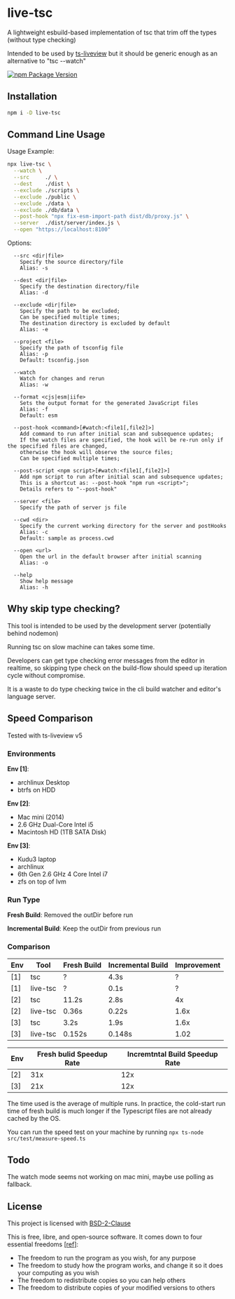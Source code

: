 # live-tsc

A lightweight esbuild-based implementation of tsc that trim off the types (without type checking)

Intended to be used by [ts-liveview](https://github.com/beenotung/ts-liveview) but it should be generic enough as an alternative to "tsc --watch"

[![npm Package Version](https://img.shields.io/npm/v/live-tsc)](https://www.npmjs.com/package/live-tsc)

## Installation

```bash
npm i -D live-tsc
```

## Command Line Usage

Usage Example:

```bash
npx live-tsc \
  --watch \
  --src     ./ \
  --dest    ./dist \
  --exclude ./scripts \
  --exclude ./public \
  --exclude ./data \
  --exclude ./db/data \
  --post-hook "npx fix-esm-import-path dist/db/proxy.js" \
  --server  ./dist/server/index.js \
  --open "https://localhost:8100"
```

Options:

```
  --src <dir|file>
    Specify the source directory/file
    Alias: -s

  --dest <dir|file>
    Specify the destination directory/file
    Alias: -d

  --exclude <dir|file>
    Specify the path to be excluded;
    Can be specified multiple times;
    The destination directory is excluded by default
    Alias: -e

  --project <file>
    Specify the path of tsconfig file
    Alias: -p
    Default: tsconfig.json

  --watch
    Watch for changes and rerun
    Alias: -w

  --format <cjs|esm|iife>
    Sets the output format for the generated JavaScript files
    Alias: -f
    Default: esm

  --post-hook <command>[#watch:<file1[,file2]>]
    Add command to run after initial scan and subsequence updates;
    If the watch files are specified, the hook will be re-run only if the specified files are changed,
    otherwise the hook will observe the source files;
    Can be specified multiple times;

  --post-script <npm script>[#watch:<file1[,file2]>]
    Add npm script to run after initial scan and subsequence updates;
    This is a shortcut as: --post-hook "npm run <script>";
    Details refers to "--post-hook"

  --server <file>
    Specify the path of server js file

  --cwd <dir>
    Specify the current working directory for the server and postHooks
    Alias: -c
    Default: sample as process.cwd

  --open <url>
    Open the url in the default browser after initial scanning
    Alias: -o

  --help
    Show help message
    Alias: -h
```

## Why skip type checking?

This tool is intended to be used by the development server (potentially behind nodemon)

Running tsc on slow machine can takes some time.

Developers can get type checking error messages from the editor in realtime, so skipping type check on the build-flow should speed up iteration cycle without compromise.

It is a waste to do type checking twice in the cli build watcher and editor's language server.

## Speed Comparison

Tested with ts-liveview v5

### Environments

**Env [1]**:

- archlinux Desktop
- btrfs on HDD

**Env [2]**:

- Mac mini (2014)
- 2.6 GHz Dual-Core Intel i5
- Macintosh HD (1TB SATA Disk)

**Env [3]**:

- Kudu3 laptop
- archlinux
- 6th Gen 2.6 GHz 4 Core Intel i7
- zfs on top of lvm

### Run Type

**Fresh Build**:
Removed the outDir before run

**Incremental Build**:
Keep the outDir from previous run

### Comparison

| Env | Tool     | Fresh Build | Incremental Build | Improvement |
| --- | -------- | ----------- | ----------------- | ----------- |
| [1] | tsc      | ?           | 4.3s              | ?           |
| [1] | live-tsc | ?           | 0.1s              | ?           |
| [2] | tsc      | 11.2s       | 2.8s              | 4x          |
| [2] | live-tsc | 0.36s       | 0.22s             | 1.6x        |
| [3] | tsc      | 3.2s        | 1.9s              | 1.6x        |
| [3] | live-tsc | 0.152s      | 0.148s            | 1.02        |

| Env | Fresh bulid Speedup Rate | Incremtntal Build Speedup Rate |
| --- | ------------------------ | ------------------------------ |
| [2] | 31x                      | 12x                            |
| [3] | 21x                      | 12x                            |

The time used is the average of multiple runs. In practice, the cold-start run time of fresh build is much longer if the Typescript files are not already cached by the OS.

You can run the speed test on your machine by running `npx ts-node src/test/measure-speed.ts`

## Todo

The watch mode seems not working on mac mini, maybe use polling as fallback.

## License

This project is licensed with [BSD-2-Clause](./LICENSE)

This is free, libre, and open-source software. It comes down to four essential freedoms [[ref]](https://seirdy.one/2021/01/27/whatsapp-and-the-domestication-of-users.html#fnref:2):

- The freedom to run the program as you wish, for any purpose
- The freedom to study how the program works, and change it so it does your computing as you wish
- The freedom to redistribute copies so you can help others
- The freedom to distribute copies of your modified versions to others
